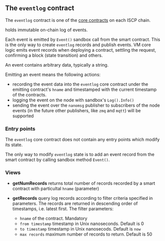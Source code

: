 ## The `eventlog` contract

The `eventlog` contract is one of the [core contracts](coresc.md) on each ISCP
chain.

holds immutable on-chain log of events.

Each event is emitted by `Event()` sandbox call from the smart contract. This is
the only way to create `eventlog` records and publish events. VM core logic
emits event records when deploying a contract, settling the request, confirming
a block (state transition)
and others.

An event contains arbitrary data, typically a string.

Emitting an event means the following actions:

* recording the event data into the `eventlog` core contract under the emitting
  contract's `hname` and timestamped with the current timestamp of the
  contracts.
* logging the event on the node with sandbox's `Log().Info()`
* sending the event over the `nanomsg` publisher to subscribers of the node
  events
  (in the future other publishers, like `zmq` and `mqtt`) will be supported

### Entry points

The `eventlog` core contract does not contain any entry points which modify its
state.

The only way to modify `eventlog` state is to add an event record from the smart
contract by calling sandbox method `Event()`.

### Views

* **getNumRecords** returns total number of records recorded by a smart contract
  with particultal `hname` (parameter)

* **getRecords** query log records according to filter criteria specified in
  parameters. The records are returned in descending order of timestamps, i.e.
  latest first. The filter parameters:
    * `hname` of the contract. Mandatory
    * `from timestamp` timestamp in Unix nanoseconds. Default is 0
    * `to timestamp` timestamp in Unix nanosecods. Default is `now`
    * `max records` maximum number of records to return. Default is 50   
